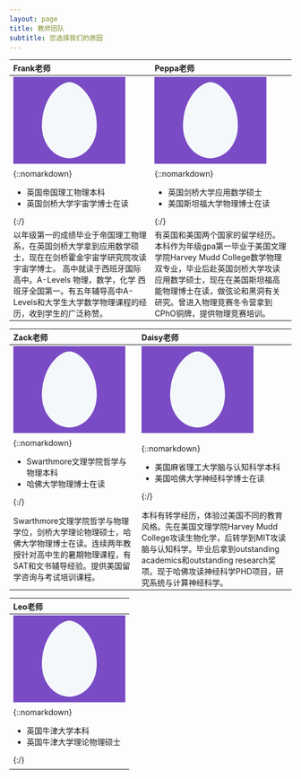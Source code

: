 ```yaml
---
layout: page
title: 教师团队
subtitle: 您选择我们的原因
---
```

| Frank老师 | Peppa老师 |
| :------ | :------ |
| <img src="/assets/img/egg.png" width="200"> | <img src="/assets/img/egg.png" width="200">  |
| {::nomarkdown}<ul><li> 英国帝国理工物理本科 </li><li> 英国剑桥大学宇宙学博士在读 </li></ul>{:/}|{::nomarkdown}<ul><li> 英国剑桥大学应用数学硕士 </li><li> 美国斯坦福大学物理博士在读 </li></ul>{:/}|
| 以年级第一的成绩毕业于帝国理工物理系，在英国剑桥大学拿到应用数学硕士，现在在剑桥霍金宇宙学研究院攻读宇宙学博士。 高中就读于西班牙国际高中。A-Levels 物理，数学，化学 西班牙全国第一。有五年辅导高中A-Levels和大学生大学数学物理课程的经历，收到学生的广泛称赞。 | 有英国和美国两个国家的留学经历。本科作为年级gpa第一毕业于美国文理学院Harvey Mudd College数学物理双专业，毕业后赴英国剑桥大学攻读应用数学硕士，现在在美国斯坦福高能物理博士在读，做弦论和黑洞有关研究。曾进入物理竞赛冬令营拿到CPhO铜牌，提供物理竞赛培训。 |

| Zack老师 | Daisy老师 |
| :------ | :------ |
| <img src="/assets/img/egg.png" width="200"> | <img src="/assets/img/egg.png" width="200">  |
| {::nomarkdown}<ul><li> Swarthmore文理学院哲学与物理本科 </li><li> 哈佛大学物理博士在读 </li></ul>{:/}|{::nomarkdown}<ul><li> 美国麻省理工大学脑与认知科学本科 </li><li> 美国哈佛大学神经科学博士在读 </li></ul>{:/}|
| Swarthmore文理学院哲学与物理学位，剑桥大学理论物理硕士，哈佛大学物理博士在读。连续两年教授针对高中生的暑期物理课程，有SAT和文书辅导经验。提供美国留学咨询与考试培训课程。 | 本科有转学经历，体验过美国不同的教育风格。先在美国文理学院Harvey Mudd College攻读生物化学，后转学到MIT攻读脑与认知科学。毕业后拿到outstanding academics和outstanding research奖项。现于哈佛攻读神经科学PHD项目，研究系统与计算神经科学。|

| Leo老师 |
| :------ | 
| <img src="/assets/img/egg.png" width="200"> |
| {::nomarkdown}<ul><li> 英国牛津大学本科 </li><li> 英国牛津大学理论物理硕士 </li></ul>{:/}|
| |



